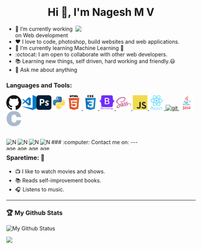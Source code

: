 <h1 align="center">Hi 👋, I'm Nagesh M V</h1>

<img align='right' src='https://media.giphy.com/media/WodOtJNNNQEXRSSXp2/giphy.gif?raw=true' width='320"'>   

- 🔭 I’m currently working on Web development 
- ❤️ I love to code, photoshop, build websites and web applications.
- 🌱 I’m currently learning Machine Learning 🔧
- :octocat: I am open to collaborate with other web developers.
- :books: Learning new things, self driven, hard working and friendly.:smiley:
- 💬 Ask me about anything

 ### Languages and Tools:
 <p align="left"> 
 <a href="https://en.wikipedia.org/wiki/HTML5" target="_blank"> <img src="https://raw.githubusercontent.com/devicons/devicon/master/icons/html5/html5-original-wordmark.svg" alt="html5" width="40" height="40"/> </a>
 <a href="https://www.w3schools.com/css/" target="_blank"> <img src="https://raw.githubusercontent.com/devicons/devicon/master/icons/css3/css3-original-wordmark.svg" alt="css3" width="40" height="40"/> </a> 
 <a href="https://getbootstrap.com" target="_blank"> <img src="https://raw.githubusercontent.com/devicons/devicon/master/icons/bootstrap/bootstrap-plain-wordmark.svg" alt="bootstrap" width="40" height="40"/> </a> 
  <a href="https://sass-lang.com" target="_blank"> <img src="https://raw.githubusercontent.com/devicons/devicon/master/icons/sass/sass-original.svg" alt="sass" width="40" height="40"/> </a>
 <a href="https://developer.mozilla.org/en-US/docs/Web/JavaScript" target="_blank"> <img src="https://raw.githubusercontent.com/devicons/devicon/master/icons/javascript/javascript-original.svg" alt="javascript" width="40" height="40"/> </a>  
 <a href="https://reactjs.org/" target="_blank"> <img src="https://raw.githubusercontent.com/devicons/devicon/master/icons/react/react-original-wordmark.svg" alt="react" width="40" height="40"/> </a> <a href="https://redux.js.org" target="_blank">
 <a href="https://git-scm.com/" target="_blank"> <img src="https://www.vectorlogo.zone/logos/git-scm/git-scm-icon.svg" alt="git" width="40" height="40"/> </a> 
  <img align="left" alt="GitHub" width="40px" src="https://raw.githubusercontent.com/github/explore/78df643247d429f6cc873026c0622819ad797942/topics/github/github.png" />
 <img align="left" alt="Visual Studio Code" width="40px" src="https://raw.githubusercontent.com/github/explore/80688e429a7d4ef2fca1e82350fe8e3517d3494d/topics/visual-studio-code/visual-studio-code.png" />
 <a href="https://www.java.com/en/" target="_blank"><img width="40px" src="https://github.com/devicons/devicon/blob/master/icons/java/java-original-wordmark.svg" /> </a>
 <a href="https://www.photoshop.com/en" target="_blank"><img align="left" alt="Photoshop" width="40px" src="https://github.com/devicons/devicon/blob/master/icons/photoshop/photoshop-plain.svg" /></a>
 <a href="https://www.python.org/" target="_blank"><img align="left" alt="Python" width="40px" src="https://github.com/devicons/devicon/blob/master/icons/python/python-original.svg" /></a>
 <a href="https://en.wikipedia.org/wiki/C_(programming_language)" target="_blank"><img width="40px" src="https://github.com/devicons/devicon/blob/master/icons/c/c-original.svg" /></a> </p>
 <br>
 ###  :computer: Contact me on:
  <a href="https://www.linkedin.com/in/nagesh-mv-985856193/" target="_blank"> <img align="left" alt="Nagesh | LinkedIn" width="30" height="30" src="https://media-exp1.licdn.com/dms/image/C4D0BAQGyOWvr4W0Pow/company-logo_200_200/0/1590003577120?e=2159024400&v=beta&t=CtsDFVp0TAdwyg73A8F82MohzKpAQy-pUGA13atPG6A" /></a> <a href="https://www.instagram.com/_nageshmv/" target="_blank"> <img align="left" alt="Nagesh | Instagram" width="30" height="30" src="https://www.orissapost.com/wp-content/uploads/2021/02/unnamed-1.png" /></a><a href="https://codepen.io/nageshmv06" target="_blank"><img align="left" alt="Nagesh | Codepen" width="30" height="30" src="https://cdn0.iconfinder.com/data/icons/social-media-2091/100/social-32-512.png"/></a><a href="https://twitter.com/nageshmv06" target="_blank"><img align="left" alt="Nagesh | Twitter" width="30" height="30" src="https://image.flaticon.com/icons/png/512/124/124021.png"/></a>
 ---
<br>


### Sparetime: :parrot:
- :tv: I like to watch movies and shows.
- :books: Reads self-improvement books.
- :headphones: Listens to music.
---
### 🏆 My Github Stats
![My Github Status](https://github-readme-stats.vercel.app/api?username=nageshmv06&hide_border=true&show_icons=true&line_height=33&text_color=000&icon_color=000&bg_color=0,ea6161,ffc64d,fffc4d,52fa5a&theme=graywhite)

<img height="200px" src="https://github-readme-stats.vercel.app/api/top-langs/?username=nageshmv06&hide=html&hide_border=true&layout=compact&langs_count=7&exclude_repo=comp426,Redventures-Movie-Quotes&text_color=000&icon_color=fff&bg_color=0,52fa5a,4dfcff,c64dff&theme=graywhite" />




